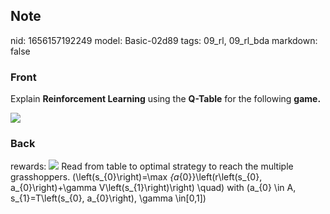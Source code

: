 ## Note
nid: 1656157192249
model: Basic-02d89
tags: 09_rl, 09_rl_bda
markdown: false

### Front
Explain <b>Reinforcement Learning</b> using the <b>Q-Table</b> for the following <b>game.</b>

<img src="paste-1d6369b59d5ecbeb87a946f0342c033b28c89d26.jpg">

### Back
rewards: <img src= 
"paste-d318d47e1999e9cbe14b7d80ecc3d091165428aa.jpg"> Read from
table to optimal strategy to reach the multiple grasshoppers.
\(\left(s_{0}\right)=\max _{a_{0}}\left(r\left(s_{0},
a_{0}\right)+\gamma V\left(s_{1}\right)\right) \quad\) with \(a_{0}
\in A, s_{1}=T\left(s_{0}, a_{0}\right), \gamma \in[0,1]\)
